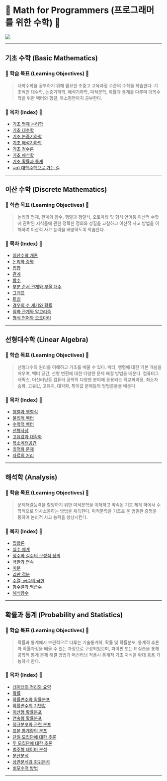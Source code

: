 # 📜 Math for Programmers (프로그래머를 위한 수학) 📜

<img src = "https://user-images.githubusercontent.com/58673491/198584280-ab8b9562-60c3-441b-9310-d610f4212d80.png">

---

## 기초 수학 (Basic Mathematics)
### 🎯 학습 목표 (Learning Objectives) 🎯
> 대학수학을 공부하기 위해 필요한 초중고 교육과정 수준의 수학을 학습한다. 기초적인 대수학, 논증기하학, 해석기하학, 미적분학, 확률과 통계를 다루며 대학수학을 위한 벡터와 행렬, 복소평면까지 공부한다.
### 📝 목차 (Index) 📝
* [기초 명제 논리학](https://tropical-pasta-efb.notion.site/Ch-1-1609b588b5c1434e875558149533303e)
* [기초 대수학](https://tropical-pasta-efb.notion.site/Ch-2-877845fa1c4e4303ba89d3f032cb6386)
* [기초 논증기하학](https://tropical-pasta-efb.notion.site/Ch-3-4588b373558a4306a4f17402fa9644be)
* [기초 해석기하학](https://tropical-pasta-efb.notion.site/Ch-4-eb5874960fb5408aaeb04cddde106937)
* [기초 정수론](https://tropical-pasta-efb.notion.site/Ch-5-4973c6032958470d968b0fc3c2ab03e1)
* [기초 해석학](https://tropical-pasta-efb.notion.site/Ch-6-fe637f10520245f29568f2d91353f672)
* [기초 확률과 통계](https://tropical-pasta-efb.notion.site/Ch-7-50db8f3911fc488dad9dd855c4f8ed27)
* [+α) 대학수학으로 가는 길](https://tropical-pasta-efb.notion.site/dfe8727606a5429d983f0e41626cba8e)

---

## 이산 수학 (Discrete Mathematics)
### 🎯 학습 목표 (Learning Objectives) 🎯
> 논리와 명제, 관계와 함수, 행렬과 행렬식, 오토마타 및 형식 언어등 이산적 수학에 관련된 지식들에 관한 정확한 정의와 성질을 고찰하고 이산적 사고 방법을 이해하여 이산적 사고 능력을 배양하도록 학습한다.
### 📝 목차 (Index) 📝
* [이산수학 개론](https://tropical-pasta-efb.notion.site/CH-1-e2a91a9e9346483e8a604bb4ae6da3fd)
* [논리와 증명](https://tropical-pasta-efb.notion.site/CH-2-e239dffcbd75451eb5e91d50d7a276a9)
* [집합](#)
* [관계](#)
* [함수](#)
* [부분 순서 관계와 부울 대수](#)
* [그래프](#)
* [트리](#)
* [경우의 수 세기와 확률](#)
* [점화 관계와 알고리즘](#)
* [형식 언어와 오토마타](#)

---

## 선형대수학 (Linear Algebra)
### 🎯 학습 목표 (Learning Objectives) 🎯
> 선형대수의 원리를 이해하고 기초를 배울 수 있다. 벡터, 행렬에 대한 기본 개념을 배우며, 벡터 공간, 선형 변환에 대한 다양한 문제 해결 방법을 배운다. 컴퓨터그래픽스, 머신러닝등 컴퓨터 공학의 다양한 분야에 응용되는 직교화과정, 최소자승화, 고유값, 고유치, 대각화, 특이값 분해등의 방법론들을 배운다
### 📝 목차 (Index) 📝
* [행렬과 행렬식](#)
* [물리적 벡터](#)
* [수학적 벡터](#)
* [선형사상](#)
* [고유값과 대각화](#)
* [복소벡터공간](#)
* [최적화 문제](#)
* [자료의 처리](#)

---

## 해석학 (Analysis)
### 🎯 학습 목표 (Learning Objectives) 🎯
> 문제해결능력을 함양하기 위한 미적분학을 이해하고 약속된 기호 체계 하에서 수학적으로 의사소통하는 방법을 체득한다. 미적분학을 기초로 둔 엄밀한 증명을 통하여 논리적 사고 능력을 향상시킨다.
### 📝 목차 (Index) 📝
* [집합론](#)
* [실수 체계](#)
* [정수와 실수의 구성적 정의](#) 
* [극한과 연속](#)
* [미분](#)
* [리만 적분](#)
* [수열, 급수의 극한](#)
* [함수열과 멱급수](#)
* [해석함수](#)

---

## 확률과 통계 (Probability and Statistics)
### 🎯 학습 목표 (Learning Objectives) 🎯
> 확률과 통계에서 보편적으로 다루는 기술통계학, 확률 및 확률분포, 통계적 추론과 확률과정을 배울 수 있는 과정으로 구성되었으며, 파이썬 또는 R 실습을 통해 공학적 통계 문제 해결 방법과 머신러닝 적용시 통계적 기초 지식을 확대 응용 가능하게 한다.
### 📝 목차 (Index) 📝
* [데이터의 정리와 요약](#)
* [확률](#)
* [확률변수와 확률분포](#)
* [확률변수의 기댓값](#)
* [이산형 확률분포](#)
* [연속형 확률분포](#)
* [정규분포와 관련 분포](#)
* [표본 통계량의 분포](#)
* [단일 모집단에 대한 추론](#)
* [두 모집단에 대한 추론](#)
* [범주형 데이터 분석](#)
* [분산분석](#)
* [상관분석과 회귀분석](#)
* [비모수적 방법](#)

---
